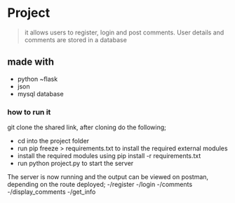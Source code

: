 # Project
> it allows users to register, login and post comments. User details and comments are stored in a database

## made with
* python
   ~flask
* json
* mysql database

### how to run it
git clone the shared link, after cloning do the following;

* cd into the project folder
* run pip freeze > requirements.txt to install the required external modules
* install the required modules using pip install -r requirements.txt
* run python project.py to start the server

The server is now running and the output can be viewed on postman, depending on the route deployed;
     -/register
     -/login
     -/comments
     -/display_comments
     -/get_info
